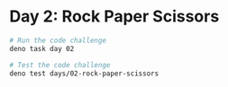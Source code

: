 # Day 2: Rock Paper Scissors

```sh
# Run the code challenge
deno task day 02

# Test the code challenge
deno test days/02-rock-paper-scissors
```
